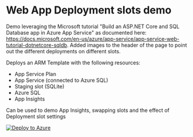 # Web App Deployment slots demo
Demo leveraging the Microsoft tutorial "Build an ASP.NET Core and SQL Database app in Azure App Service" as documented here: https://docs.microsoft.com/en-us/azure/app-service/app-service-web-tutorial-dotnetcore-sqldb. Added images to the header of the page to point out the different deployments on different slots.

Deploys an ARM Template with the following resources:
- App Service Plan
- App Service (connected to Azure SQL)
- Staging slot (SQLite)
- Azure SQL
- App Insights

Can be used to demo App Insights, swapping slots and the effect of Deployment slot settings

[![Deploy to Azure](https://azurecomcdn.azureedge.net/mediahandler/acomblog/media/Default/blog/deploybutton.png)](https://azuredeploy.net/)